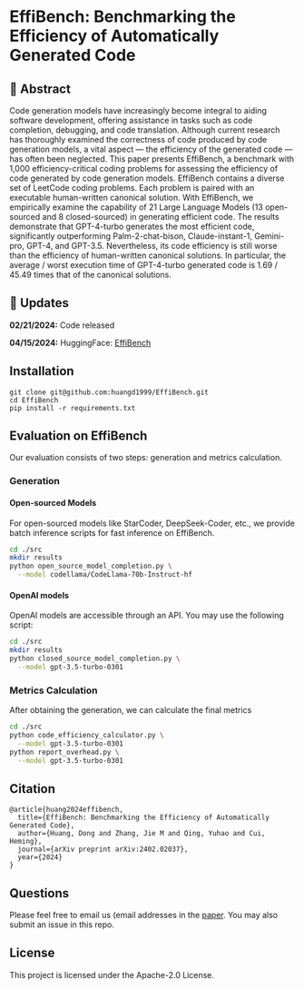 # EffiBench: Benchmarking the Efficiency of Automatically Generated Code 

##  :round_pushpin: Abstract
Code generation models have increasingly become integral to aiding software development, offering assistance in tasks such as code completion, debugging, and code translation. Although current research has thoroughly examined the correctness of code produced by code generation models, a vital aspect — the efficiency of the generated code — has often been neglected. This paper presents EffiBench, a benchmark with 1,000 efficiency-critical coding problems for assessing the efficiency of code generated by code generation models. EffiBench contains a diverse set of LeetCode coding problems. Each problem is paired with an executable human-written canonical solution. With EffiBench, we empirically examine the capability of 21 Large Language Models (13 open-sourced and 8 closed-sourced) in generating efficient code. The results demonstrate that GPT-4-turbo generates the most efficient code, significantly outperforming Palm-2-chat-bison, Claude-instant-1, Gemini-pro, GPT-4, and GPT-3.5. Nevertheless, its code efficiency is still worse than the efficiency of human-written canonical solutions. In particular, the average / worst execution time of GPT-4-turbo generated code is 1.69 / 45.49 times that of the canonical solutions.

## :rocket: Updates
**02/21/2024:** Code released

**04/15/2024:** HuggingFace: [EffiBench](https://huggingface.co/datasets/DONG19/EffiBench)

## Installation

```
git clone git@github.com:huangd1999/EffiBench.git
cd EffiBench
pip install -r requirements.txt
```

## Evaluation on EffiBench
Our evaluation consists of two steps: generation and metrics calculation.


### Generation

#### Open-sourced Models
For open-sourced models like StarCoder, DeepSeek-Coder, etc., we provide batch inference scripts for fast inference on EffiBench. 

```bash
cd ./src
mkdir results
python open_source_model_completion.py \
  --model codellama/CodeLlama-70b-Instruct-hf 
```

#### OpenAI models
OpenAI models are accessible through an API. You may use the following script:
```bash
cd ./src
mkdir results
python closed_source_model_completion.py \
  --model gpt-3.5-turbo-0301 
```


### Metrics Calculation
After obtaining the generation, we can calculate the final metrics
```bash
cd ./src
python code_efficiency_calculator.py \
  --model gpt-3.5-turbo-0301
python report_overhead.py \
  --model gpt-3.5-turbo-0301
```




## Citation

```
@article{huang2024effibench,
  title={EffiBench: Benchmarking the Efficiency of Automatically Generated Code},
  author={Huang, Dong and Zhang, Jie M and Qing, Yuhao and Cui, Heming},
  journal={arXiv preprint arXiv:2402.02037},
  year={2024}
}
```
## Questions
Please feel free to email us (email addresses in the [paper](https://arxiv.org/pdf/2402.02037). You may also submit an issue in this repo.


## License

This project is licensed under the Apache-2.0 License.


